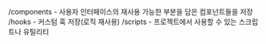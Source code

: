 /components - 사용자 인터페이스의 재사용 가능한 부분을 담은 컴포넌트들을 저장
/hooks - 커스텀 훅 저장(로직 재사용)
/scripts - 프로젝트에서 사용할 수 있는 스크립트나 유틸리티